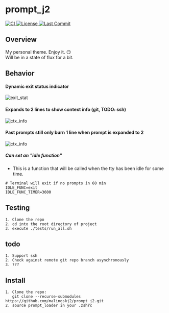 <p align="left">
  <h1 align="left">prompt_j2</h2>
  
  <a href="https://travis-ci.org/malinoskj2/prompt_j2">
    <img src="https://travis-ci.org/malinoskj2/prompt_j2.svg?branch=master"
      alt="CI" />
  </a>
  <a href="https://github.com/malinoskj2/prompt_j2/blob/master/LICENSE">
      <img src="https://img.shields.io/github/license/malinoskj2/prompt_j2.svg"
        alt="License" />
  </a>
  <a href="https://github.com/malinoskj2/prompt_j2/commits">
    <img src="https://img.shields.io/github/last-commit/malinoskj2/prompt_j2.svg"
      alt="Last Commit" />
  </a>

</p>

## Overview
My personal theme. Enjoy it. :smirk:<br />
Will be in a state of flux for a bit.

## Behavior

#### Dynamic exit status indicator
![exit_stat](https://media.giphy.com/media/4a7DAeH2kf7WyLNbqT/giphy.gif)
#### Expands to 2 lines to show context info (git, TODO: ssh)
![ctx_info](https://media.giphy.com/media/uTBjOYYzWe4oGn5hYN/giphy.gif)
#### Past prompts still only burn 1 line when prompt is expanded to 2
![ctx_info](https://media.giphy.com/media/BpDg5nTFouC7He0Dit/giphy.gif)

##### Can set an "idle function"
- This is a function that will be called when the tty has been idle for some time.
```
# Terminal will exit if no prompts in 60 min
IDLE_FUNC=exit  
IDLE_FUNC_TIMER=3600 
```
## Testing
```
1. Clone the repo
2. cd into the root directory of project 
3. execute ./tests/run_all.sh
```


## todo
```
1. Support ssh
2. Check against remote git repo branch asynchronously
3. ???
```
## Install
```
1. Clone the repo: 
   git clone --recurse-submodules https://github.com/malinoskj2/prompt_j2.git
2. source prompt_loader in your .zshrc
```

